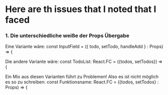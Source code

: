 # Here are th issues that I noted that I faced

### 1. Die unterschiedliche weiße der Props Übergabe

Eine Variante wäre:
const InputField = ({ todo, setTodo, handleAdd } : Props) => {

Die andere Variante wäre:
const TodoList: React.FC<Props> = ({todos, setTodos}) => {

Ein Mix aus diesen Varianten führt zu Problemen!
Also es ist nicht möglich es so zu schreiben:
const Funktionsname: React.FC = ({todos, setTodos} : Props) => {